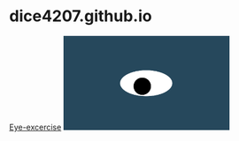 # dice4207.github.io

<a href=" https://dice4207.github.io/Eye-excercise.io">Eye-excercise</a>
<img src="oneeye.png" width='300'/>
